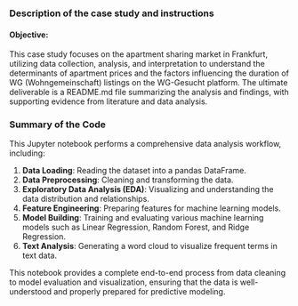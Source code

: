 ### Description of the case study and instructions

#### Objective:
This case study focuses on the apartment sharing market in Frankfurt, utilizing data collection, analysis, and interpretation to understand the determinants of apartment prices and the factors influencing the duration of WG (Wohngemeinschaft) listings on the WG-Gesucht platform. The ultimate deliverable is a README.md file summarizing the analysis and findings, with supporting evidence from literature and data analysis.






### Summary of the Code

This Jupyter notebook performs a comprehensive data analysis workflow, including:

1. **Data Loading**: Reading the dataset into a pandas DataFrame.
2. **Data Preprocessing**: Cleaning and transforming the data.
3. **Exploratory Data Analysis (EDA)**: Visualizing and understanding the data distribution and relationships.
4. **Feature Engineering**: Preparing features for machine learning models.
5. **Model Building**: Training and evaluating various machine learning models such as Linear Regression, Random Forest, and Ridge Regression.
6. **Text Analysis**: Generating a word cloud to visualize frequent terms in text data.

This notebook provides a complete end-to-end process from data cleaning to model evaluation and visualization, ensuring that the data is well-understood and properly prepared for predictive modeling.
